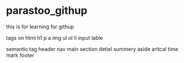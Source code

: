# parastoo_githup
this is for learning for githup

tags on html
h1
p
a
img
ul
ol
li
input
lable


semantic tag
header
nav
main
section
detiel
summery
aside
aritcal
time
mark
footer



